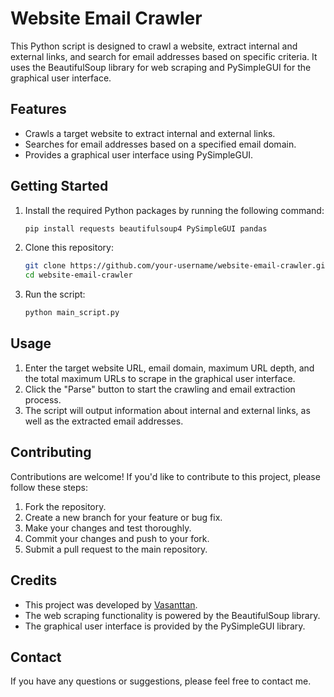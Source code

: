 # Website Email Crawler

This Python script is designed to crawl a website, extract internal and external links, and search for email addresses based on specific criteria. It uses the BeautifulSoup library for web scraping and PySimpleGUI for the graphical user interface.

## Features

- Crawls a target website to extract internal and external links.
- Searches for email addresses based on a specified email domain.
- Provides a graphical user interface using PySimpleGUI.

## Getting Started

1. Install the required Python packages by running the following command:

   ```bash
   pip install requests beautifulsoup4 PySimpleGUI pandas
   ```

2. Clone this repository:

   ```bash
   git clone https://github.com/your-username/website-email-crawler.git
   cd website-email-crawler
   ```

3. Run the script:

   ```bash
   python main_script.py
   ```

## Usage

1. Enter the target website URL, email domain, maximum URL depth, and the total maximum URLs to scrape in the graphical user interface.
2. Click the "Parse" button to start the crawling and email extraction process.
3. The script will output information about internal and external links, as well as the extracted email addresses.

## Contributing

Contributions are welcome! If you'd like to contribute to this project, please follow these steps:

1. Fork the repository.
2. Create a new branch for your feature or bug fix.
3. Make your changes and test thoroughly.
4. Commit your changes and push to your fork.
5. Submit a pull request to the main repository.



## Credits

- This project was developed by [Vasanttan](https://github.com/Vasant98).
- The web scraping functionality is powered by the BeautifulSoup library.
- The graphical user interface is provided by the PySimpleGUI library.

## Contact

If you have any questions or suggestions, please feel free to contact me.
